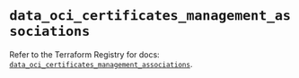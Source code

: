 # `data_oci_certificates_management_associations`

Refer to the Terraform Registry for docs: [`data_oci_certificates_management_associations`](https://registry.terraform.io/providers/oracle/oci/6.37.0/docs/data-sources/certificates_management_associations).
